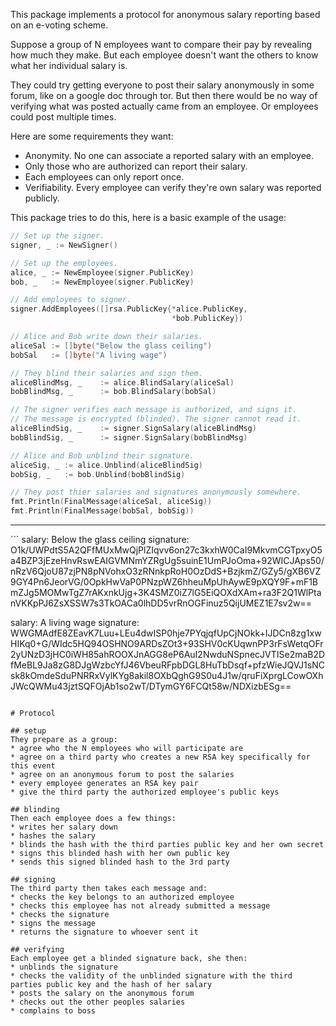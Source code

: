 This package implements a protocol for anonymous salary reporting based on an
e-voting scheme.

Suppose a group of N employees want to compare their pay by revealing how much
they make. But each employee doesn't want the others to know what her
individual salary is.

They could try getting everyone to post their salary anonymously in some forum,
like on a google doc through tor. But then there would be no way of verifying
what was posted  actually came from an employee. Or employees could post multiple
times.

Here are some requirements they want:
* Anonymity. No one can associate a reported salary with an employee.
* Only those who are authorized can report their salary.
* Each employees can only report once.
* Verifiability. Every employee can verify they're own salary was reported publicly.

This package tries to do this, here is a basic example of the usage:

```go
// Set up the signer.
signer, _ := NewSigner()

// Set up the employees.
alice, _ := NewEmployee(signer.PublicKey)
bob, _   := NewEmployee(signer.PublicKey)

// Add employees to signer.
signer.AddEmployees([]rsa.PublicKey{*alice.PublicKey,
                                    *bob.PublicKey})

// Alice and Bob write down their salaries.
aliceSal := []byte("Below the glass ceiling")
bobSal   := []byte("A living wage")

// They blind their salaries and sign them.
aliceBlindMsg, _	:= alice.BlindSalary(aliceSal)
bobBlindMsg, _		:= bob.BlindSalary(bobSal)

// The signer verifies each message is authorized, and signs it.
// The message is encrypted (blinded). The signer cannot read it.
aliceBlindSig, _	:= signer.SignSalary(aliceBlindMsg)
bobBlindSig, _		:= signer.SignSalary(bobBlindMsg)

// Alice and Bob unblind their signature.
aliceSig, _	:= alice.Unblind(aliceBlindSig)
bobSig, _   := bob.Unblind(bobBlindSig)

// They post thier salaries and signatures anonymously somewhere.
fmt.Println(FinalMessage(aliceSal, aliceSig))
fmt.Println(FinalMessage(bobSal, bobSig))
```
<hr>
```
salary: Below the glass ceiling
signature: O1k/UWPdtS5A2QFfMUxMwQjPlZIqvv6on27c3kxhW0CaI9MkvmCGTpxyO5a4BZP3jEzeHnvRswEAIGVMNmYZRgUg5suinE1UmPJoOma+92WICJAps50/nRzV6QjoU87zjPN8pNVohxO3zRNnkpRoH0OzDdS+BzjkmZ/GZy5/gXB6VZ9GY4Pn6JeorVG/0OpkHwVaP0PNzpWZ6hheuMpUhAywE9pXQY9F+mF1BmZJg5MOMwTgZ7rAKxnkUjg+3K4SMZ0iZ7lG5EiQOXdXAm+ra3F2Q1WlPtanVKKpPJ6ZsXSSW7s3TkOACa0lhDD5vrRnOGFinuz5QijUMEZ1E7sv2w==

salary: A living wage
signature: WWGMAdfE8ZEavK7Luu+LEu4dwISP0hje7PYqjqfUpCjNOkk+IJDCn8zg1xwHIKq0+G/WIdc5HQ94OSHNO9ARDsZOt3+93SHV0cKUqwnPP3rFsWetqOFr2yUNzD3jHC0iWH85ahROOXJnAGG8eP6AuI2NwduNSpnecJVTISe2maB2DfMeBL9Ja8zG8DJgWzbcYfJ46VbeuRFpbDGL8HuTbDsqf+pfzWieJQVJ1sNCsk8kOmdeSduPNRRxVylKYg8akil8OXbQghG9S0u4J1w/qruFiXprgLCowOXhJWcQWMu43jztSQFOjAb1so2wT/DTymGY6FCQt58w/NDXizbESg==
```

# Protocol

## setup
They prepare as a group:
* agree who the N employees who will participate are
* agree on a third party who creates a new RSA key specifically for this event
* agree on an anonymous forum to post the salaries
* every employee generates an RSA key pair
* give the third party the authorized employee's public keys

## blinding
Then each employee does a few things:
* writes her salary down
* hashes the salary
* blinds the hash with the third parties public key and her own secret
* signs this blinded hash with her own public key
* sends this signed blinded hash to the 3rd party 

## signing
The third party then takes each message and:
* checks the key belongs to an authorized employee
* checks this employee has not already submitted a message
* checks the signature
* signs the message
* returns the signature to whoever sent it

## verifying
Each employee get a blinded signature back, she then:
* unblinds the signature
* checks the validity of the unblinded signature with the third parties public key and the hash of her salary
* posts the salary on the anonymous forum
* checks out the other peoples salaries
* complains to boss
